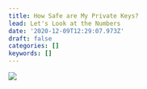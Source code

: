 ```yaml
---
title: How Safe are My Private Keys?
lead: Let's Look at the Numbers
date: '2020-12-09T12:29:07.973Z'
draft: false
categories: []
keywords: []
---
```


![](/blog/img/043-How-Safe-are-My-Private-Keys-001.png)
